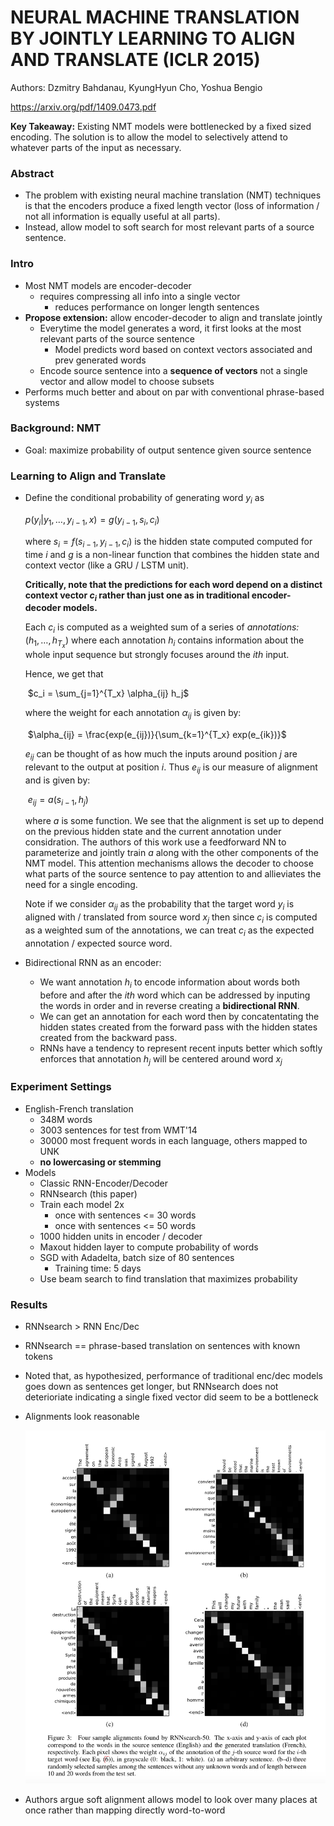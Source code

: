 # NEURAL MACHINE TRANSLATION BY JOINTLY LEARNING TO ALIGN AND TRANSLATE (ICLR 2015)

Authors: Dzmitry Bahdanau, KyungHyun Cho, Yoshua Bengio

https://arxiv.org/pdf/1409.0473.pdf

**Key Takeaway:** Existing NMT models were bottlenecked by a fixed sized encoding. The solution is to allow the model to selectively attend to whatever parts of the input as necessary.

### Abstract

- The problem with existing neural machine translation (NMT) techniques is that the encoders produce a fixed length vector (loss of information / not all information is equally useful at all parts).
- Instead, allow model to soft search for most relevant parts of a source sentence.

### Intro

- Most NMT models are encoder-decoder
  - requires compressing all info into a single vector
    - reduces performance on longer length sentences
- **Propose extension:** allow encoder-decoder to align and translate jointly
  - Everytime the model generates a word, it first looks at the most relevant parts of the source sentence
    - Model predicts word based on context vectors associated and prev generated words
  - Encode source sentence into a **sequence of vectors** not a single vector and allow model to choose subsets
- Performs much better and about on par with conventional phrase-based systems



### Background: NMT

- Goal: maximize probability of output sentence given source sentence



### Learning to Align and Translate

- Define the conditional probability of generating word $y_i$ as 

  $p(y_i | y_1, \dots, y_{i-1}, x) = g(y_{i-1}, s_i, c_i)$ 

  where $s_i = f(s_{i-1}, y_{i-1},  c_i)$  is the hidden state computed computed for time $i$ and $g$ is a non-linear function that combines the hidden state and context vector (like a GRU / LSTM unit).

  **Critically, note that the predictions for each word depend on a distinct context vector $c_i$ rather than just one as in traditional encoder-decoder models.**

  Each $c_i$ is computed as a weighted sum of a series of *annotations:* $(h_1, \dots, h_{T_x})$ where each annotation $h_i$ contains information about the whole input sequence but strongly focuses around the $ith$ input.

  Hence, we get that  

  ​									$c_i = \sum_{j=1}^{T_x} \alpha_{ij} h_j$	

  where the weight for each annotation $\alpha_{ij}$ is given by:

  ​									$\alpha_{ij} = \frac{exp(e_{ij})}{\sum_{k=1}^{T_x} exp(e_{ik})}$ 

  $e_{ij}$ can be thought of as how much the inputs around position $j$ are relevant to the output at position $i$. Thus $e_{ij}$ is our measure of alignment and is given by:

  ​									$e_{ij} = a(s_{i-1}, h_j)$

  where $a$ is some function. We see that the alignment is set up to depend on the previous hidden state and the current annotation under considration. The authors of this work use a feedforward NN to parameterize and jointly train $a$ along with the other components of the NMT model. This attention mechanisms allows the decoder to choose what parts of the source sentence to pay attention to and allieviates the need for a single encoding.

  Note if we consider $\alpha_{ij}$ as the probability that the target word $y_{i}$ is aligned with / translated from source word $x_j$ then since $c_i$ is computed as a weighted sum of the annotations, we can treat $c_i$ as the expected annotation / expected source word.

- Bidirectional RNN as an encoder:

  - We want annotation $h_i$ to encode information about words both before and after the $ith$ word which can be addressed by inputing the words in order and in reverse creating a **bidirectional RNN**.
  - We can get an annotation for each word then by concatentating the hidden states created from the forward pass with the hidden states created from the backward pass. 
  - RNNs have a tendency to represent recent inputs better which softly enforces that annotation $h_j$ will be centered around word $x_j$


### Experiment Settings

- English-French translation
  - 348M words
  - 3003 sentences for test from WMT'14
  - 30000 most frequent words in each language, others mapped to UNK
  - **no lowercasing or stemming**
- Models
  - Classic RNN-Encoder/Decoder
  - RNNsearch (this paper)
  - Train each model 2x
    - once with sentences <= 30 words
    - once with sentences <= 50 words
  - 1000 hidden units in encoder / decoder
  - Maxout hidden layer to compute probability of words
  - SGD with Adadelta, batch size of 80 sentences
    - Training time: 5 days
  - Use beam search to find translation that maximizes probability



### Results

- RNNsearch > RNN Enc/Dec
- RNNsearch == phrase-based translation on sentences with known tokens

- Noted that, as hypothesized, performance of traditional enc/dec models goes down as sentences get longer, but RNNsearch does not deterioriate indicating a single fixed vector did seem to be a bottleneck

- Alignments look reasonable

  ![](fig3.png)

 

- Authors argue soft alignment allows model to look over many places at once rather than mapping directly word-to-word